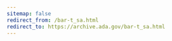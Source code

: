 ```yaml
---
sitemap: false 
redirect_from: /bar-t_sa.html 
redirect_to: https://archive.ada.gov/bar-t_sa.html 
---
```

